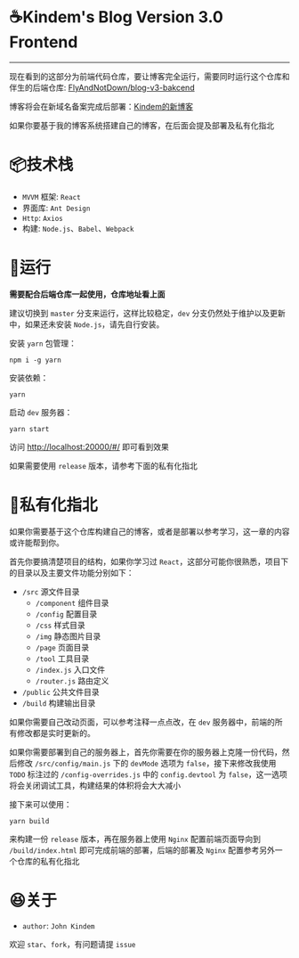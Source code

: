# ☕Kindem's Blog Version 3.0 Frontend

---

现在看到的这部分为前端代码仓库，要让博客完全运行，需要同时运行这个仓库和伴生的后端仓库: [FlyAndNotDown/blog-v3-bakcend](https://github.com/FlyAndNotDown/blog-v3-backend)

博客将会在新域名备案完成后部署：[Kindem的新博客](http://www.kindem.xyz)

如果你要基于我的博客系统搭建自己的博客，在后面会提及部署及私有化指北

# 📦技术栈
* `MVVM` 框架: `React`
* 界面库: `Ant Design`
* `Http`: `Axios`
* 构建: `Node.js`、`Babel`、`Webpack`

# 🏃‍运行
**需要配合后端仓库一起使用，仓库地址看上面**

建议切换到 `master` 分支来运行，这样比较稳定，`dev` 分支仍然处于维护以及更新中，如果还未安装 `Node.js`，请先自行安装。

安装 `yarn` 包管理：

```
npm i -g yarn
```

安装依赖：

```
yarn
```

启动 `dev` 服务器：

```
yarn start
```

访问 [http://localhost:20000/#/](http://localhost:20000/#/) 即可看到效果

如果需要使用 `release` 版本，请参考下面的私有化指北

# 🎁私有化指北
如果你需要基于这个仓库构建自己的博客，或者是部署以参考学习，这一章的内容或许能帮到你。

首先你要搞清楚项目的结构，如果你学习过 `React`，这部分可能你很熟悉，项目下的目录以及主要文件功能分别如下：

* `/src` 源文件目录
    * `/component` 组件目录
    * `/config` 配置目录
    * `/css` 样式目录
    * `/img` 静态图片目录
    * `/page` 页面目录
    * `/tool` 工具目录
    * `/index.js` 入口文件
    * `/router.js` 路由定义
* `/public` 公共文件目录
* `/build` 构建输出目录

如果你需要自己改动页面，可以参考注释一点点改，在 `dev` 服务器中，前端的所有修改都是实时更新的。

如果你需要部署到自己的服务器上，首先你需要在你的服务器上克隆一份代码，然后修改 `/src/config/main.js` 下的 `devMode` 选项为 `false`，接下来修改我使用 `TODO` 标注过的 `/config-overrides.js` 中的 `config.devtool` 为 `false`，这一选项将会关闭调试工具，构建结果的体积将会大大减小

接下来可以使用：

```
yarn build
```

来构建一份 `release` 版本，再在服务器上使用 `Nginx` 配置前端页面导向到 `/build/index.html` 即可完成前端的部署，后端的部署及 `Nginx` 配置参考另外一个仓库的私有化指北

# 😆关于
* `author`: `John Kindem`

欢迎 `star`、`fork`，有问题请提 `issue`
